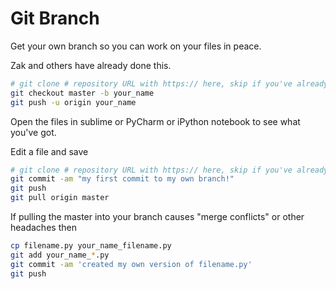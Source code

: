 # Git Branch

Get your own branch so you can work on your files in peace.

Zak and others have already done this.

```bash
# git clone # repository URL with https:// here, skip if you've already done this
git checkout master -b your_name
git push -u origin your_name
```

Open the files in sublime or PyCharm or iPython notebook to see what you've got.

Edit a file and save

```bash
# git clone # repository URL with https:// here, skip if you've already done this
git commit -am "my first commit to my own branch!"
git push
git pull origin master
```

If pulling the master into your branch causes "merge conflicts" or other headaches then

```bash
cp filename.py your_name_filename.py
git add your_name_*.py
git commit -am 'created my own version of filename.py'
git push
```
